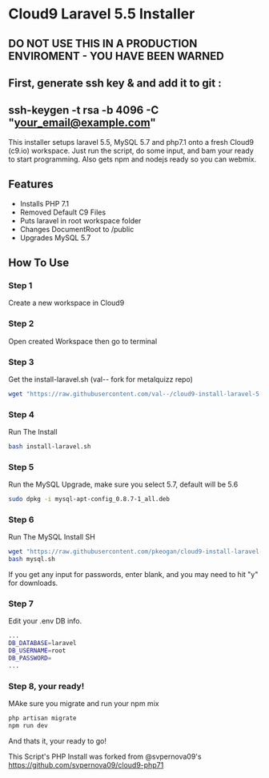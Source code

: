 # Cloud9 Laravel 5.5 Installer
## DO NOT USE THIS IN A PRODUCTION ENVIROMENT - YOU HAVE BEEN WARNED
## First, generate ssh key & and add it to git :
## ssh-keygen -t rsa -b 4096 -C "your_email@example.com"
This installer setups laravel 5.5, MySQL 5.7 and php7.1 onto a fresh Cloud9 (c9.io) workspace. Just run the script, do some input, and bam your ready to start programming. Also gets npm and nodejs ready so you can webmix. 

## Features
- Installs PHP 7.1
- Removed Default C9 Files
- Puts laravel in root workspace folder
- Changes DocumentRoot to /public
- Upgrades MySQL 5.7

## How To Use

### Step 1
Create a new workspace in Cloud9

### Step 2
Open created Workspace then go to terminal
### Step 3
Get the install-laravel.sh (val-- fork for metalquizz repo)
```sh
wget "https://raw.githubusercontent.com/val--/cloud9-install-laravel-5.5/master/install-laravel.sh"
```
### Step 4
Run The Install
```sh
bash install-laravel.sh
```
### Step 5
Run the MySQL Upgrade, make sure you select 5.7, default will be 5.6
```sh
sudo dpkg -i mysql-apt-config_0.8.7-1_all.deb
```
### Step 6
Run The MySQL Install SH
```sh
wget "https://raw.githubusercontent.com/pkeogan/cloud9-install-laravel-5.5/master/mysql.sh"
bash mysql.sh
```
If you get any input for passwords, enter blank, and you may need to hit "y" for downloads.
### Step 7
Edit your .env DB info. 
```sh
...
DB_DATABASE=laravel
DB_USERNAME=root
DB_PASSWORD=
...
```
### Step 8, your ready!

MAke sure you migrate and run your npm mix
```sh
php artisan migrate
npm run dev
```

And thats it, your ready to go!

This Script's PHP Install was forked from @svpernova09's https://github.com/svpernova09/cloud9-php71
